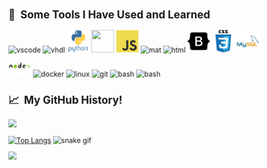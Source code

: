 <!--<p align="center">
  <img src= "https://i.giphy.com/media/q217GUnfKAmJlFcjBX/giphy.webp">
</p> !-->

<h2> 🚀 &nbsp;Some Tools I Have Used and Learned</h2>
<p align="left">
<img src="https://cdn.jsdelivr.net/gh/devicons/devicon/icons/vscode/vscode-original.svg" alt="vscode" width="45" height="45"/>
<img src="https://encrypted-tbn0.gstatic.com/images?q=tbn:ANd9GcRyLVCXldLaXfT5u0DEk8gAvcjiv9_hbLPy0kCRMepMC-Bg8UKsPO_1XrjqMouDXvDtnh0&usqp=CAU" alt="vhdl" width="45" height="45"/>
<img src="https://raw.githubusercontent.com/devicons/devicon/master/icons/python/python-original-wordmark.svg" alt="python" width="45" height="45" />
<img src="https://cdn.jsdelivr.net/gh/devicons/devicon/icons/cplusplus/cplusplus-original.svg" width="45" height="45"/>
<img src="https://raw.githubusercontent.com/devicons/devicon/master/icons/javascript/javascript-original.svg" alt="javascript" width="45" height="45" />
  <img src="https://encrypted-tbn0.gstatic.com/images?q=tbn:ANd9GcTz-XAIc772fgCMLKr4iGxjhIbLLSmI4igFP4eHc_an3R-stqeje9NYXGYdaHskNNElOH4&usqp=CAU" alt="mat" width="45" height="45" />
<img src="https://cdn.jsdelivr.net/gh/devicons/devicon/icons/html5/html5-original.svg" alt="html" width="45" height="45"/>
<img src="https://raw.githubusercontent.com/devicons/devicon/master/icons/bootstrap/bootstrap-plain.svg" alt="bootstrap" width="45" height="45" />
<img src="https://raw.githubusercontent.com/devicons/devicon/master/icons/css3/css3-original-wordmark.svg" alt="css3" width="45" height="45" />
<img src="https://raw.githubusercontent.com/devicons/devicon/master/icons/mysql/mysql-original-wordmark.svg" alt="mysql" width="45" height="45" />
<img src="https://raw.githubusercontent.com/devicons/devicon/master/icons/nodejs/nodejs-original-wordmark.svg" alt="nodejs" width="45" height="45" />
<img src="https://cdn.jsdelivr.net/gh/devicons/devicon/icons/docker/docker-original.svg" alt="docker" width="45" height="45"/>
<img src="https://cdn.jsdelivr.net/gh/devicons/devicon/icons/linux/linux-original.svg" alt="linux" width="45" height="45"/>       
<img src="https://cdn.jsdelivr.net/gh/devicons/devicon/icons/git/git-original.svg" alt="git" width="45" height="45"/>
<img src="https://cdn.jsdelivr.net/gh/devicons/devicon/icons/bash/bash-original.svg" alt="bash" width="45" height="45"/>
<img src="https://miro.medium.com/max/319/1*-YhVA6qN4e7zjlxzpZ5Zdg.png" ,  alt="bash" width="45" height="45"/>

</p>

<h2> 📈 &nbsp;My GitHub History!</h2>
<a href="https://github.com/anuraghazra/github-readme-stats">
  <img height="180em" src="https://github-readme-stats.vercel.app/api?username=Pspetz&show_icons=true&theme=radical" />
</a>

[![Top Langs](https://github-readme-stats.vercel.app/api/top-langs/?username=Pspetz&layout=compact)](https://github.com/anuraghazra/github-readme-stats)
![snake gif](https://github.com/Pspetz/Pspetz/blob/output/github-contribution-grid-snake.gif)
<p align="left">
  <img src="https://capsule-render.vercel.app/api?type=waving&color=gradient&height=100&section=footer"/>
</p>
